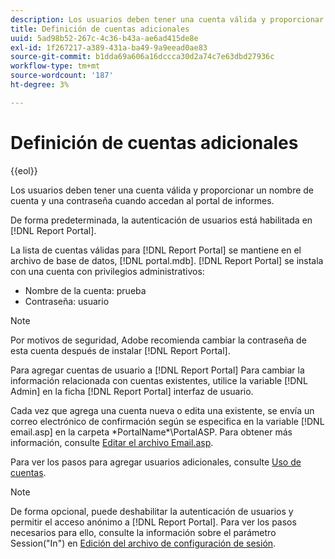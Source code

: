 ```yaml
---
description: Los usuarios deben tener una cuenta válida y proporcionar un nombre de cuenta y una contraseña cuando accedan al portal de informes.
title: Definición de cuentas adicionales
uuid: 5ad98b52-267c-4c36-b43a-ae6ad415de8e
exl-id: 1f267217-a389-431a-ba49-9a9eead0ae83
source-git-commit: b1dda69a606a16dccca30d2a74c7e63dbd27936c
workflow-type: tm+mt
source-wordcount: '187'
ht-degree: 3%

---
```


# Definición de cuentas adicionales

{{eol}}

Los usuarios deben tener una cuenta válida y proporcionar un nombre de cuenta y una contraseña cuando accedan al portal de informes.

De forma predeterminada, la autenticación de usuarios está habilitada en [!DNL Report Portal].

La lista de cuentas válidas para [!DNL Report Portal] se mantiene en el archivo de base de datos, [!DNL portal.mdb]. [!DNL Report Portal] se instala con una cuenta con privilegios administrativos:

* Nombre de la cuenta: prueba
* Contraseña: usuario

>[!NOTE]
>
>Por motivos de seguridad, Adobe recomienda cambiar la contraseña de esta cuenta después de instalar [!DNL Report Portal].

Para agregar cuentas de usuario a [!DNL Report Portal] Para cambiar la información relacionada con cuentas existentes, utilice la variable [!DNL Admin] en la ficha [!DNL Report Portal] interfaz de usuario.

Cada vez que agrega una cuenta nueva o edita una existente, se envía un correo electrónico de confirmación según se especifica en la variable [!DNL email.asp] en la carpeta \*PortalName*\PortalASP. Para obtener más información, consulte [Editar el archivo Email.asp](../../../home/c-rpt-oview/c-install-rpt-port/t-email-file.md#task-d9f4f306d38e435aa7effab3d94f690b).

Para ver los pasos para agregar usuarios adicionales, consulte [Uso de cuentas](../../../home/c-rpt-oview/c-admin-rpt/c-work-accts/c-work-accts.md#concept-c933a1940bda4a3489d61d8af315e45d).

>[!NOTE]
>
>De forma opcional, puede deshabilitar la autenticación de usuarios y permitir el acceso anónimo a [!DNL Report Portal]. Para ver los pasos necesarios para ello, consulte la información sobre el parámetro Session(&quot;In&quot;) en [Edición del archivo de configuración de sesión](../../../home/c-rpt-oview/c-install-rpt-port/t-edit-sess-config-file.md#task-cf11c3a780bd4936afd3f64a6b30afc7).

